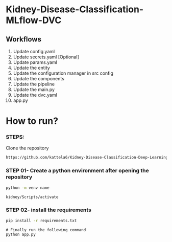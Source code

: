 # Kidney-Disease-Classification-MLflow-DVC


## Workflows

1. Update config.yaml
2. Update secrets.yaml [Optional]
3. Update params.yaml
4. Update the entity
5. Update the configuration manager in src config
6. Update the components
7. Update the pipeline 
8. Update the main.py
9. Update the dvc.yaml
10. app.py

# How to run?
### STEPS:

Clone the repository

```bash
https://github.com/kattela6/Kidney-Disease-Classification-Deep-Learning-Project
```
### STEP 01- Create a python environment after opening the repository

```bash
python -m venv name
```

```bash activate env
kidney/Scripts/activate
```


### STEP 02- install the requirements
```bash
pip install -r requirements.txt
```

```terminal
# Finally run the following command
python app.py
```
